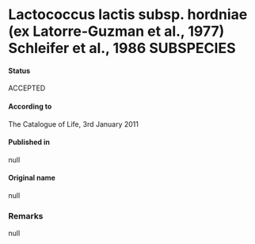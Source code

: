 # Lactococcus lactis subsp. hordniae (ex Latorre-Guzman et al., 1977) Schleifer et al., 1986 SUBSPECIES

#### Status
ACCEPTED

#### According to
The Catalogue of Life, 3rd January 2011

#### Published in
null

#### Original name
null

### Remarks
null